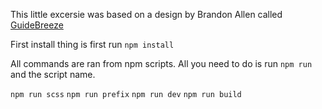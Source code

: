 This little excersie was based on a design by Brandon Allen called [GuideBreeze](https://dribbble.com/shots/4204144-GuideBreeze)

First install thing is first run ```npm install```

All commands are ran from npm scripts. All you need to do is run ```npm run``` and the script name.

```npm run scss```
```npm run prefix```
```npm run dev```
```npm run build```
